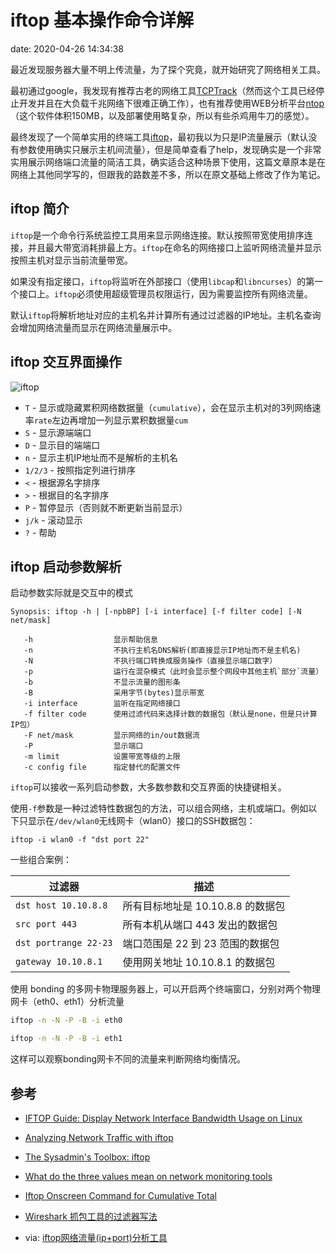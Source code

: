 # iftop 基本操作命令详解

date: 2020-04-26 14:34:38

最近发现服务器大量不明上传流量，为了探个究竟，就开始研究了网络相关工具。

最初通过google，我发现有推荐古老的网络工具[TCPTrack](http://www.draconyx.net/articles/tcptrack-simple-tcp-connection-monitor.html)（然而这个工具已经停止开发并且在大负载千兆网络下很难正确工作），也有推荐使用WEB分析平台[ntop](http://www.ntop.org/)（这个软件体积150MB，以及部署使用略复杂，所以有些杀鸡用牛刀的感觉）。

最终发现了一个简单实用的终端工具[iftop](https://en.wikipedia.org/wiki/Iftop)，最初我以为只是IP流量展示（默认没有参数使用确实只展示主机间流量），但是简单查看了help，发现确实是一个非常实用展示网络端口流量的简洁工具，确实适合这种场景下使用，这篇文章原本是在网络上其他同学写的，但跟我的路数差不多，所以在原文基础上修改了作为笔记。

> 

 ## iftop 简介

`iftop`是一个命令行系统监控工具用来显示网络连接。默认按照带宽使用排序连接，并且最大带宽消耗排最上方。`iftop`在命名的网络接口上监听网络流量并显示按照主机对显示当前流量带宽。

如果没有指定接口，`iftop`将监听在外部接口（使用`libcap`和`libncurses`）的第一个接口上。`iftop`必须使用超级管理员权限运行，因为需要监控所有网络流量。

默认`iftop`将解析地址对应的主机名并计算所有通过过滤器的IP地址。主机名查询会增加网络流量而显示在网络流量展示中。

## iftop 交互界面操作

![iftop](https://tva1.sinaimg.cn/large/007S8ZIlgy1ge798omc5uj31580qudlm.jpg)

*   `T` - 显示或隐藏累积网络数据量（`cumulative`），会在显示主机对的3列网络速率`rate`左边再增加一列显示累积数据量`cum`
*   `S` - 显示源端端口
*   `D` - 显示目的端端口
*   `n` - 显示主机IP地址而不是解析的主机名
*   `1/2/3` - 按照指定列进行排序
*   `<` - 根据源名字排序
*   `>` - 根据目的名字排序
*   `P` - 暂停显示（否则就不断更新当前显示）
*   `j/k` - 滚动显示
*   `?` - 帮助

## iftop 启动参数解析


启动参数实际就是交互中的模式

    Synopsis: iftop -h | [-npbBP] [-i interface] [-f filter code] [-N net/mask]
    
       -h                  显示帮助信息
       -n                  不执行主机名DNS解析(即直接显示IP地址而不是主机名)
       -N                  不执行端口转换成服务操作（直接显示端口数字）
       -p                  运行在混杂模式（此时会显示整个网段中其他主机`部分`流量）
       -b                  不显示流量的图形条
       -B                  采用字节(bytes)显示带宽
       -i interface        监听在指定网络接口
       -f filter code      使用过滤代码来选择计数的数据包（默认是none，但是只计算IP包）
       -F net/mask         显示网络的in/out数据流
       -P                  显示端口
       -m limit            设置带宽等级的上限
       -c config file      指定替代的配置文件


`iftop`可以接收一系列启动参数，大多数参数和交互界面的快捷键相关。

使用`-f`参数是一种过滤特性数据包的方法，可以组合网络，主机或端口。例如以下只显示在`/dev/wlan0`无线网卡（wlan0）接口的SSH数据包：

    iftop -i wlan0 -f "dst port 22"

一些组合案例：

| 过滤器 | 描述 |
| ------ | ---- |
|    `dst host 10.10.8.8`    |   所有目标地址是 10.10.8.8 的数据包   |
|    `src port 443`    | 所有本机从端口 443 发出的数据包 |
| `dst portrange 22-23` | 端口范围是 22 到 23 范围的数据包 |
| `gateway 10.10.8.1` | 使用网关地址 10.10.8.1 的数据包 |

使用 bonding 的多网卡物理服务器上，可以开启两个终端窗口，分别对两个物理网卡（eth0、eth1）分析流量

```bash
iftop -n -N -P -B -i eth0

iftop -n -N -P -B -i eth1
```


这样可以观察bonding网卡不同的流量来判断网络均衡情况。


## 参考

* [IFTOP Guide: Display Network Interface Bandwidth Usage on Linux](http://www.thegeekstuff.com/2008/12/iftop-guide-display-network-interface-bandwidth-usage-on-linux/)

* [Analyzing Network Traffic with iftop](http://www.linux-magazine.com/Online/Features/Traffic-Watch)

* [The Sysadmin's Toolbox: iftop](http://www.linuxjournal.com/content/sysadmins-toolbox-iftop)

* [What do the three values mean on network monitoring tools](https://huataihuang.gitbooks.io/cloud-atlas/network/packet_analysis/utilities/What%20do%20the%20three%20values%20mean%20on%20network%20monitoring%20tools)

* [Iftop Onscreen Command for Cumulative Total](https://www.shorttutorials.com/iftop-monitoring/iftop-onscreen-cumulative-total.html)

* [Wireshark 抓包工具的过滤器写法](https://www.cnblogs.com/myworld7/p/10252323.html)

* via: [iftop网络流量(ip+port)分析工具](https://huataihuang.gitbooks.io/cloud-atlas/network/packet_analysis/utilities/iftop.html)

  

